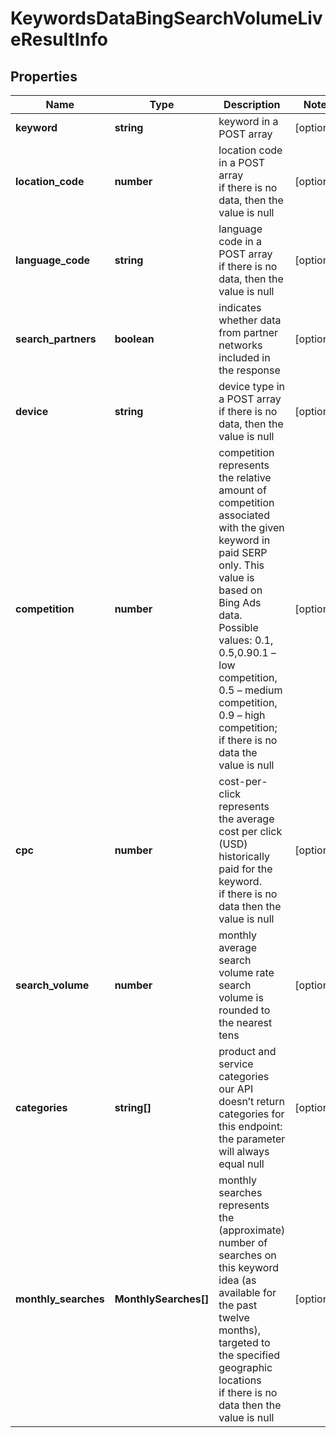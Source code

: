 # KeywordsDataBingSearchVolumeLiveResultInfo

## Properties

| Name | Type | Description | Notes |
|------------ | ------------- | ------------- | -------------|
**keyword** | **string** | keyword in a POST array |[optional]|
**location_code** | **number** | location code in a POST array<br>if there is no data, then the value is null |[optional]|
**language_code** | **string** | language code in a POST array<br>if there is no data, then the value is null |[optional]|
**search_partners** | **boolean** | indicates whether data from partner networks included in the response |[optional]|
**device** | **string** | device type in a POST array<br>if there is no data, then the value is null |[optional]|
**competition** | **number** | competition<br>represents the relative amount of competition associated with the given keyword in paid SERP only. This value is based on Bing Ads data.<br>Possible values: 0.1, 0.5,0.90.1 – low competition,<br>0.5 – medium competition,<br>0.9 – high competition;<br>if there is no data the value is null |[optional]|
**cpc** | **number** | cost-per-click<br>represents the average cost per click (USD) historically paid for the keyword.<br>if there is no data then the value is null |[optional]|
**search_volume** | **number** | monthly average search volume rate<br>search volume is rounded to the nearest tens |[optional]|
**categories** | **string[]** | product and service categories<br>our API doesn’t return categories for this endpoint: the parameter will always equal null |[optional]|
**monthly_searches** | **MonthlySearches[]** | monthly searches<br>represents the (approximate) number of searches on this keyword idea (as available for the past twelve months), targeted to the specified geographic locations<br>if there is no data then the value is null |[optional]|